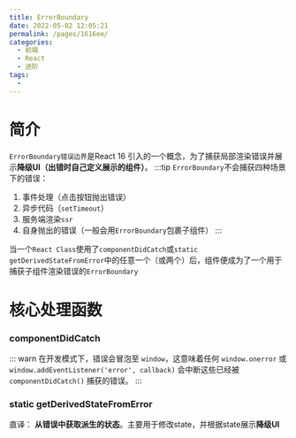 ```yaml
---
title: ErrorBoundary
date: 2022-05-02 12:05:21
permalink: /pages/1616ee/
categories:
  - 前端
  - React
  - 进阶
tags:
  - 
---
```


# 简介

`ErrorBoundary错误边界`是React 16 引入的一个概念，为了捕获局部渲染错误并展示**降级UI（出错时自己定义展示的组件）**。
:::tip
`ErrorBoundary`不会捕获四种场景下的错误：
1. 事件处理（点击按钮抛出错误）
2. 异步代码（`setTimeout`）
3. 服务端渲染`ssr`
4. 自身抛出的错误（一般会用`ErrorBoundary`包裹子组件）
:::

当一个`React Class`使用了`componentDidCatch`或`static getDerivedStateFromError`中的任意一个（或两个）后，组件便成为了一个用于捕获子组件渲染错误的`ErrorBoundary`

# 核心处理函数

### componentDidCatch


::: warn
在开发模式下，错误会冒泡至 `window`，这意味着任何 `window.onerror` 或 `window.addEventListener('error', callback)` 会中断这些已经被 `componentDidCatch()` 捕获的错误。
:::





### static getDerivedStateFromError

直译： **从错误中获取派生的状态**。主要用于修改state，并根据state展示**降级UI**